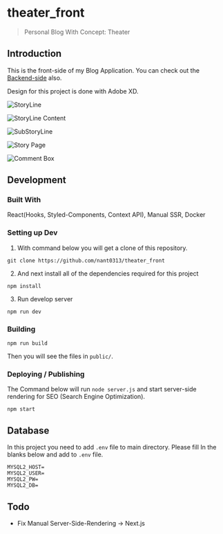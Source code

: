 # theater_front

> Personal Blog With Concept: Theater

## Introduction

This is the front-side of my Blog Application.
You can check out the [Backend-side](https://github.com/nant0313/theater_back) also.

Design for this project is done with Adobe XD.

![StoryLine](https://leed.at/blog/react/design/storyline.jpg)
 
 
![StoryLine Content](https://leed.at/blog/react/design/storylinecontent.jpg)


![SubStoryLine](https://leed.at/blog/react/design/substoryline.jpg)


![Story Page](https://leed.at/blog/react/design/story.jpg)


![Comment Box](https://leed.at/blog/react/design/comment.jpg)



## Development

### Built With

React(Hooks, Styled-Components, Context API), Manual SSR, Docker

### Setting up Dev

1. With command below you will get a clone of this repository.

```shell
git clone https://github.com/nant0313/theater_front
```

2. And next install all of the dependencies required for this project

```shell
npm install
```

3. Run develop server

```shell
npm run dev
```



### Building 

```shell
npm run build
```

Then you will see the files in `public/`.



### Deploying / Publishing

The Command below will run `node server.js` and start server-side rendering for SEO (Search Engine Optimization).

```shell
npm start
```



## Database

In this project you need to add `.env` file to main directory.
Please fill In the blanks below and add to `.env` file.

```
MYSQL2_HOST=
MYSQL2_USER=
MYSQL2_PW=
MYSQL2_DB=
```



## Todo

- Fix Manual Server-Side-Rendering -> Next.js
